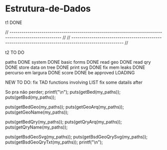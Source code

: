 # Estrutura-de-Dados

t1 DONE

// --------------------------------------------------------------------------------------------------------  //
// --------------------------------------------------------------------------------------------------------  //

t2 TO DO

paths DONE
system DONE
basic forms DONE
read geo DONE
read qry DONE
store data on tree DONE
print svg DONE
fix mem leaks DONE
percurso em largura DONE
score DONE
be approved LOADING
      
NEW TO DO: 
   fix TAD functions involving LIST
   fix some datails after     

So pra não perder;
printf("\n");
puts(getBed(my_paths));
puts(getBsd(my_paths));

puts(getBedGeo(my_paths));
puts(getGeoArq(my_paths));
puts(getGeoName(my_paths));

puts(getBedQry(my_paths));
puts(getQryArq(my_paths));
puts(getQryName(my_paths));

puts(getBsdGeoSvg(my_paths));
puts(getBsdGeoQrySvg(my_paths));
puts(getBsdGeoQryTxt(my_paths));
printf("\n");
